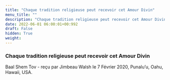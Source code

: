 ```yaml
---
title: "Chaque tradition religieuse peut recevoir cet Amour Divin"
menu_title: ""
description: "Chaque tradition religieuse peut recevoir cet Amour Divin"
date: 2022-06-01 06:00:01+00:992
draft: False
hidden: True
weight:
---
```

### Chaque tradition religieuse peut recevoir cet Amour Divin

Baal Shem Tov - reçu par Jimbeau Walsh le 7 Février 2020, Punalu’u, Oahu, Hawaii, USA.



